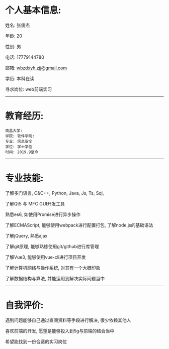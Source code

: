 # 个人基本信息:

姓名: 张俊杰


年龄: 20

性别: 男

电话: 17779144780

邮箱: wbzdxyh.zjj@gmail.com

学历: 本科在读

寻求岗位: web前端实习

-----------------------------------------

# 教育经历:
```
南昌大学: 
学院: 软件学院:
专业: 信息安全 
学位: 学士学位
时间: 2019.9至今
```
--------------------------

# 专业技能:
了解多门语言, C&C++, Python, Java, Js, Ts, Sql,

了解Qt5 与 MFC GUI开发工具

熟悉es6, 如使用Promise进行异步操作

了解ECMAScript, 能够使用webpack进行配置打包, 了解node.js的基础语法

了解jQuery, 熟悉ajax

了解git原理, 能够熟练使用git/github进行库管理

了解Vue3, 能够使用vue-cli进行项目开发

了解计算机网络与操作系统, 对其有一个大概印象

了解数据结构与算法, 并能运用到解决实际问题当中

----------------------------------------



# 自我评价:
遇到问题能够自己通过查阅资料等手段进行解决, 很少依赖其他人

喜欢前端的开发, 愿望是能够投入到5g与前端的结合当中

希望能找到一份合适的实习岗位



